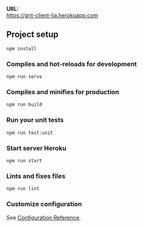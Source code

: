 <b>URL:</b></br>
https://grit-client-lia.herokuapp.com

## Project setup
```
npm install
```

### Compiles and hot-reloads for development
```
npm run serve
```

### Compiles and minifies for production
```
npm run build
```

### Run your unit tests
```
npm run test:unit
```

### Start server Heroku
```
npm run start
```

### Lints and fixes files
```
npm run lint
```

### Customize configuration
See [Configuration Reference](https://cli.vuejs.org/config/).
